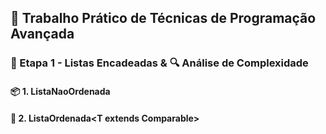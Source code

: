 ## 🚀 Trabalho Prático de Técnicas de Programação Avançada
### 🧩 Etapa 1 - Listas Encadeadas & 🔍 Análise de Complexidade
#### 📦 1. ListaNaoOrdenada<T>
#### 🔢 2. ListaOrdenada<T extends Comparable<T>>
